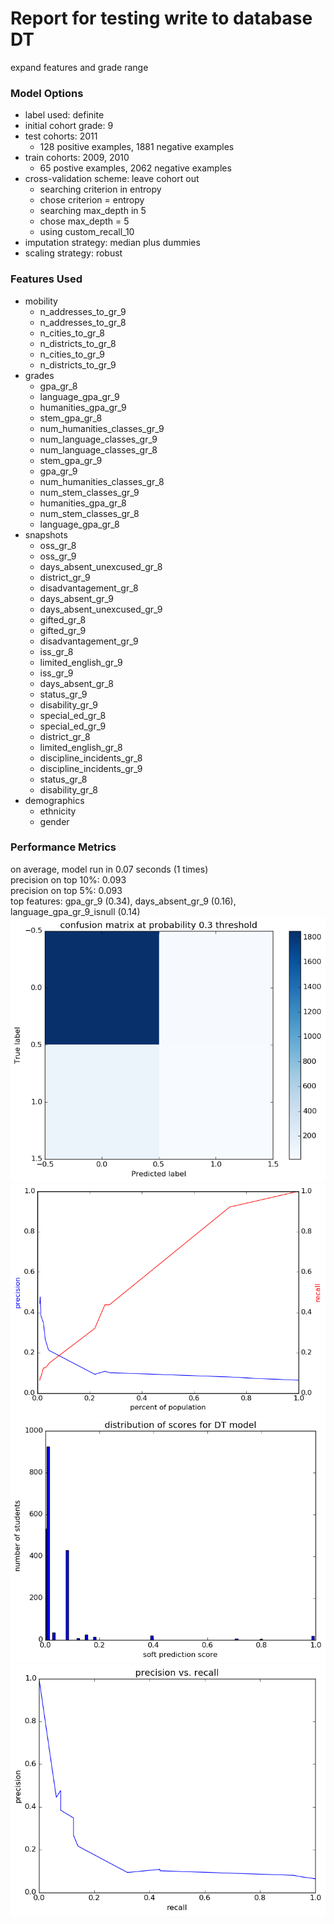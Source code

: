 # Report for testing write to database DT
expand features and grade range

### Model Options
* label used: definite
* initial cohort grade: 9
* test cohorts: 2011
	 * 128 positive examples, 1881 negative examples
* train cohorts: 2009, 2010
	 * 65 postive examples, 2062 negative examples
* cross-validation scheme: leave cohort out
	 * searching criterion in entropy
	 * chose criterion = entropy
	 * searching max_depth in 5
	 * chose max_depth = 5
	 * using custom_recall_10
* imputation strategy: median plus dummies
* scaling strategy: robust

### Features Used
* mobility
	 * n_addresses_to_gr_9
	 * n_addresses_to_gr_8
	 * n_cities_to_gr_8
	 * n_districts_to_gr_8
	 * n_cities_to_gr_9
	 * n_districts_to_gr_9
* grades
	 * gpa_gr_8
	 * language_gpa_gr_9
	 * humanities_gpa_gr_9
	 * stem_gpa_gr_8
	 * num_humanities_classes_gr_9
	 * num_language_classes_gr_9
	 * num_language_classes_gr_8
	 * stem_gpa_gr_9
	 * gpa_gr_9
	 * num_humanities_classes_gr_8
	 * num_stem_classes_gr_9
	 * humanities_gpa_gr_8
	 * num_stem_classes_gr_8
	 * language_gpa_gr_8
* snapshots
	 * oss_gr_8
	 * oss_gr_9
	 * days_absent_unexcused_gr_8
	 * district_gr_9
	 * disadvantagement_gr_8
	 * days_absent_gr_9
	 * days_absent_unexcused_gr_9
	 * gifted_gr_8
	 * gifted_gr_9
	 * disadvantagement_gr_9
	 * iss_gr_8
	 * limited_english_gr_9
	 * iss_gr_9
	 * days_absent_gr_8
	 * status_gr_9
	 * disability_gr_9
	 * special_ed_gr_8
	 * special_ed_gr_9
	 * district_gr_8
	 * limited_english_gr_8
	 * discipline_incidents_gr_8
	 * discipline_incidents_gr_9
	 * status_gr_8
	 * disability_gr_8
* demographics
	 * ethnicity
	 * gender

### Performance Metrics
on average, model run in 0.07 seconds (1 times) <br/>precision on top 10%: 0.093 <br/>precision on top 5%: 0.093 <br/>top features: gpa_gr_9 (0.34), days_absent_gr_9 (0.16), language_gpa_gr_9_isnull (0.14)
![testing_write_to_database_DT_confusion_mat_0.3.png](testing_write_to_database_DT_confusion_mat_0.3.png)
![testing_write_to_database_DT_precision_recall_at_k.png](testing_write_to_database_DT_precision_recall_at_k.png)
![testing_write_to_database_DT_score_dist.png](testing_write_to_database_DT_score_dist.png)
![testing_write_to_database_DT_pr.png](testing_write_to_database_DT_pr.png)
